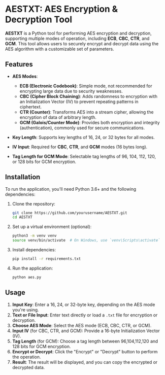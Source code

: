 # AESTXT: AES Encryption & Decryption Tool

**AESTXT** is a Python tool for performing AES encryption and decryption, supporting multiple modes of operation, including **ECB**, **CBC**, **CTR**, and **GCM**. This tool allows users to securely encrypt and decrypt data using the AES algorithm with a customizable set of parameters.

## Features

- **AES Modes**:
  - **ECB (Electronic Codebook)**: Simple mode, not recommended for encrypting large data due to security weaknesses.
  - **CBC (Cipher Block Chaining)**: Adds randomness to encryption with an Initialization Vector (IV) to prevent repeating patterns in ciphertext.
  - **CTR (Counter)**: Transforms AES into a stream cipher, allowing the encryption of data of arbitrary length.
  - **GCM (Galois/Counter Mode)**: Provides both encryption and integrity (authentication), commonly used for secure communications.

- **Key Length**: Supports key lengths of 16, 24, or 32 bytes for all modes.
- **IV Input**: Required for **CBC**, **CTR**, and **GCM** modes (16 bytes long).
- **Tag Length for GCM Mode**: Selectable tag lengths of 96, 104, 112, 120, or 128 bits for GCM encryption.
  
## Installation

To run the application, you'll need Python 3.6+ and the following dependencies:

1. Clone the repository:

    ```bash
    git clone https://github.com/yourusername/AESTXT.git
    cd AESTXT
    ```

2. Set up a virtual environment (optional):

    ```bash
    python3 -m venv venv
    source venv/bin/activate  # On Windows, use `venv\Scripts\activate`
    ```

3. Install dependencies:

    ```bash
    pip install -r requirements.txt
    ```

4. Run the application:

    ```bash
    python aes.py
    ```

## Usage

1. **Input Key**: Enter a 16, 24, or 32-byte key, depending on the AES mode you're using.
2. **Text or File Input**: Enter text directly or load a `.txt` file for encryption or decryption.
3. **Choose AES Mode**: Select the AES mode (ECB, CBC, CTR, or GCM).
4. **Input IV** (for CBC, CTR, and GCM): Provide a 16-byte Initialization Vector (IV).
5. **Tag Length** (for GCM): Choose a tag length between 96,104,112,120 and 128 bits for GCM encryption.
6. **Encrypt or Decrypt**: Click the "Encrypt" or "Decrypt" button to perform the operation.
7. **Result**: The result will be displayed, and you can copy the encrypted or decrypted data.


